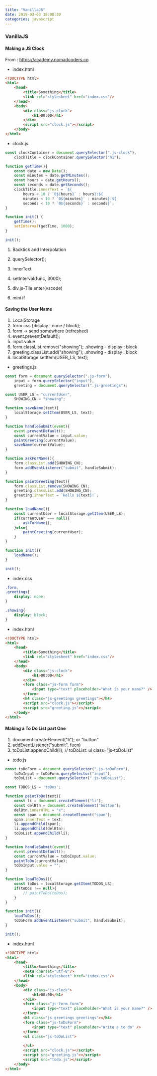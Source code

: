 ```yaml
---
title: "VanillaJS"
date: 2019-03-03 18:08:30
categories: javascript
---
```


### VanillaJS
#### Making a JS Clock
From : https://academy.nomadcoders.co

- index.html
```html
<!DOCTYPE html>
<html>
    <head>
        <title>Something</title>
        <link rel="stylesheet" href="index.css"/>
    </head>
    <body>
        <div class="js-clock">
            <h1>00:00</h1>
        </div>
        <script src="clock.js"></script>
    </body>
</html>
```

- clock.js

```javascript
const clockContainer = document.querySelector(".js-clock"),
    clockTitle = clockContainer.querySelector("h1");

function getTime(){
    const date = new Date();
    const minutes = date.getMinutes();
    const hours = date.getHours();
    const seconds = date.getSeconds();
    clockTitle.innerText = `${
        hours < 10 ? `0${hours}` : hours}:${
        minutes < 10 ? `0${minutes}` : minutes}:${
        seconds < 10 ? `0${seconds}` : seconds}`;
}

function init() {
    getTime();
    setInterval(getTime, 1000);
}

init();
```

1. Backtick and Interpolation
2. querySelector();
3. innerText

4. setInterval(func, 3000);
5. div.js-Tile enter(vscode)
6. mini if


#### Saving the User Name
1. LocalStorage
2. form css {display : none / block};
3. form -> send somewhere (refreshed)
4. event.preventDefault();
5. input.value
6. form.classList.remove("showing"); .showing - display : block
7. greeting.classList.add("showing"); .showing - display : block
8. localStorage.setItem(USER_LS, text);


- greetings.js

```javascript
const form = document.querySelector(".js-form"),
    input = form.querySelector("input"),
    greeting = document.querySelector(".js-greetings");

const USER_LS = "currentUser",
    SHOWING_CN = "showing";

function saveName(text){
    localStorage.setItem(USER_LS, text);
}

function handleSubmit(event){
    event.preventDefault();
    const currentValue = input.value;
    paintGreeting(currentValue);
    saveName(currentValue);
}

function askForName(){
    form.classList.add(SHOWING_CN);
    form.addEventListener("submit", handleSubmit);
}

function paintGreeting(text){
    form.classList.remove(SHOWING_CN);
    greeting.classList.add(SHOWING_CN);
    greeting.innerText = `Hello ${text}!`;
}

function loadName(){
    const currentUser = localStorage.getItem(USER_LS);
    if(currentUser === null){
        askForName();
    }else{
        paintGreeting(currentUser);
    }
}

function init(){
    loadName();
}

init();
```

- index.css

```css
.form,
.greetings{
    display: none;
}

.showing{
    display: block;
}
```

- index.html

```html
<!DOCTYPE html>
<html>
    <head>
        <title>Something</title>
        <link rel="stylesheet" href="index.css"/>
    </head>
    <body>
        <div class="js-clock">
            <h1>00:00</h1>
        </div>
        <form class="js-form form">
            <input type="text" placeholder="What is your name?" />
        </form>
        <h4 class="js-greetings greetings"></h4>
        <script src="clock.js"></script>
        <script src="greeting.js"></script>
    </body>
</html>
```


#### Making a To Do List part One

1. document.createElement("li"); or "button"
2. addEventListener("submit", fucn)
3. toDoList.appendChild(li); // toDoList: ul class="js-toDoList"

- todo.js

```javascript
const toDoForm = document.querySelector(".js-toDoForm"),
    toDoInput = toDoForm.querySelector("input"),
    toDoList = document.querySelector(".js-toDoList");

const TODOS_LS = 'toDos';

function paintToDo(text){
    const li = document.createElement("li");
    const delBtn = document.createElement("button");
    delBtn.innerHTML = "x";
    const span = document.createElement("span");
    span.innerText = text;
    li.appendChild(span);
    li.appendChild(delBtn);
    toDoList.appendChild(li);
}

function handleSubmit(event){
    event.preventDefault();
    const currentValue = toDoInput.value;
    paintToDo(currentValue);
    toDoInput.value = "";
}

function loadToDos(){
    const toDos = localStorage.getItem(TODOS_LS);
    if(toDos !== null){
        // paintToDo(toDos);
    }
}

function init(){
    loadToDos();
    toDoForm.addEventListener("submit", handleSubmit);
}

init();
```

- index.html
```html
<!DOCTYPE html>
<html>
    <head>
        <title>Something</title>
        <meta charset="utf-8"/>
        <link rel="stylesheet" href="index.css"/>
    </head>
    <body>
        <div class="js-clock">
            <h1>00:00</h1>
        </div>
        <form class="js-form form">
            <input type="text" placeholder="What is your name?" />
        </form>
        <h4 class="js-greetings greetings"></h4>
        <form class="js-toDoForm">
            <input type="text" placeholder="Write a to do" />
        </form>
        <ul class="js-toDoList">
            
        </ul>
        <script src="clock.js"></script>
        <script src="greeting.js"></script>
        <script src="todo.js"></script>
    </body>
</html>
```
